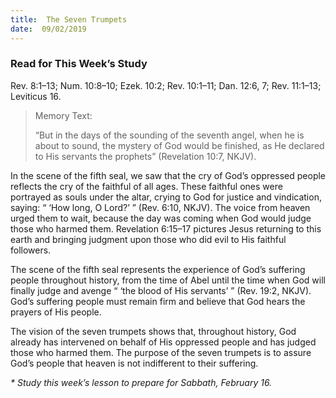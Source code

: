```yaml
---
title:  The Seven Trumpets
date:  09/02/2019
---
```


### Read for This Week’s Study
Rev. 8:1–13; Num. 10:8–10; Ezek. 10:2; Rev. 10:1–11; Dan. 12:6, 7; Rev. 11:1–13; Leviticus 16.

> <p>Memory Text:</p>
> “But in the days of the sounding of the seventh angel, when he is about to sound, the mystery of God would be finished, as He declared to His servants the prophets” (Revelation 10:7, NKJV).

In the scene of the fifth seal, we saw that the cry of God’s oppressed people reflects the cry of the faithful of all ages. These faithful ones were portrayed as souls under the altar, crying to God for justice and vindication, saying: “ ‘How long, O Lord?’ ” (Rev. 6:10, NKJV). The voice from heaven urged them to wait, because the day was coming when God would judge those who harmed them. Revelation 6:15–17 pictures Jesus returning to this earth and bringing judgment upon those who did evil to His faithful followers.

The scene of the fifth seal represents the experience of God’s suffering people throughout history, from the time of Abel until the time when God will finally judge and avenge “ ‘the blood of His servants’ ” (Rev. 19:2, NKJV). God’s suffering people must remain firm and believe that God hears the prayers of His people.

The vision of the seven trumpets shows that, throughout history, God already has intervened on behalf of His oppressed people and has judged those who harmed them. The purpose of the seven trumpets is to assure God’s people that heaven is not indifferent to their suffering.

_* Study this week’s lesson to prepare for Sabbath, February 16._